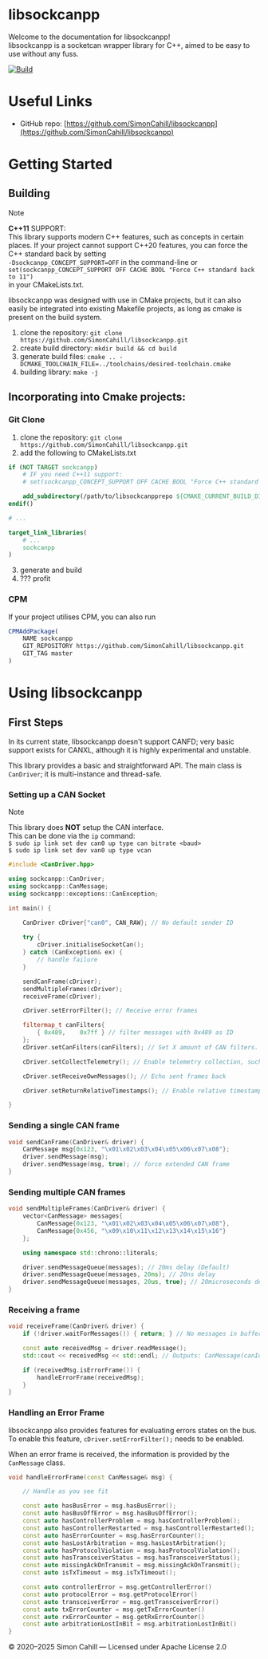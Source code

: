 # libsockcanpp

Welcome to the documentation for libsockcanpp!<br >
libsockcanpp is a socketcan wrapper library for C++, aimed to be easy to use without any fuss.

[![Build](https://github.com/SimonCahill/libsockcanpp/actions/workflows/cmake.yml/badge.svg)](https://github.com/SimonCahill/libsockcanpp/actions/workflows/cmake.yml)

# Useful Links

 - GitHub repo: [https://github.com/SimonCahill/libsockcanpp](https://github.com/SimonCahill/libsockcanpp)

# Getting Started

## Building

> [!NOTE]
> **C++11** SUPPORT:  
> This library supports modern C++ features, such as concepts in certain places.
> If your project cannot support C++20 features, you can force the C++ standard back by setting  
> `-Dsockcanpp_CONCEPT_SUPPORT=OFF` in the command-line or `set(sockcanpp_CONCEPT_SUPPORT OFF CACHE BOOL "Force C++ standard back to 11")`  
> in your CMakeLists.txt.

libsockcanpp was designed with use in CMake projects, but it can also easily be integrated into existing Makefile projects, as long as cmake is present on the build system.

1) clone the repository: `git clone https://github.com/SimonCahill/libsockcanpp.git`
2) create build directory: `mkdir build && cd build`
3) generate build files: `cmake .. -DCMAKE_TOOLCHAIN_FILE=../toolchains/desired-toolchain.cmake`
4) building library: `make -j`

## Incorporating into Cmake projects:

### Git Clone

1) clone the repository: `git clone https://github.com/SimonCahill/libsockcanpp.git`
2) add the following to CMakeLists.txt
```cmake
if (NOT TARGET sockcanpp)
    # IF you need C++11 support:
    # set(sockcanpp_CONCEPT_SUPPORT OFF CACHE BOOL "Force C++ standard back to 11")

    add_subdirectory(/path/to/libsockcanpprepo ${CMAKE_CURRENT_BUILD_DIR}/libsockcanpp)
endif()

# ... 

target_link_libraries(
    # ...
    sockcanpp
)
```
3) generate and build
4) ??? profit

### CPM
If your project utilises CPM, you can also run

```cmake
CPMAddPackage(
    NAME sockcanpp
    GIT_REPOSITORY https://github.com/SimonCahill/libsockcanpp.git
    GIT_TAG master
)
```

# Using libsockcanpp

## First Steps

In its current state, libsockcanpp doesn't support CANFD; very basic support exists for CANXL, although it is highly experimental and unstable.

This library provides a basic and straightforward API.
The main class is `CanDriver`; it is multi-instance and thread-safe.

### Setting up a CAN Socket

> [!NOTE]
> This library does **NOT** setup the CAN interface.  
> This can be done via the `ip` command:  
> `$ sudo ip link set dev can0 up type can bitrate <baud>`  
> `$ sudo ip link set dev van0 up type vcan`

```cpp
#include <CanDriver.hpp>

using sockcanpp::CanDriver;
using sockcanpp::CanMessage;
using sockcanpp::exceptions::CanException;

int main() {

    CanDriver cDriver{"can0", CAN_RAW}; // No default sender ID
    
    try {
        cDriver.initialiseSocketCan();
    } catch (CanException& ex) {
        // handle failure
    }

    sendCanFrame(cDriver);
    sendMultipleFrames(cDriver);
    receiveFrame(cDriver);

    cDriver.setErrorFilter(); // Receive error frames

    filtermap_t canFilters{
        { 0x489,    0x7ff } // filter messages with 0x489 as ID
    };
    cDriver.setCanFilters(canFilters); // Set X amount of CAN filters. See https://docs.kernel.org/networking/can.html#raw-protocol-sockets-with-can-filters-sock-raw

    cDriver.setCollectTelemetry(); // Enable telemetry collection, such as timestamps, data sent, etc.

    cDriver.setReceiveOwnMessages(); // Echo sent frames back

    cDriver.setReturnRelativeTimestamps(); // Enable relative timestamps

}
```

### Sending a single CAN frame

```cpp
void sendCanFrame(CanDriver& driver) {
    CanMessage msg{0x123, "\x01\x02\x03\x04\x05\x06\x07\x08"};
    driver.sendMessage(msg);
    driver.sendMessage(msg, true); // force extended CAN frame
}
```

### Sending multiple CAN frames

```cpp
void sendMultipleFrames(CanDriver& driver) {
    vector<CanMessage> messages{
        CanMessage{0x123, "\x01\x02\x03\x04\x05\x06\x07\x08"},
        CanMessage{0x456, "\x09\x10\x11\x12\x13\x14\x15\x16"}
    };

    using namespace std::chrono::literals;

    driver.sendMessageQueue(messages); // 20ms delay (Default)
    driver.sendMessageQueue(messages, 20ns); // 20ns delay
    driver.sendMessageQueue(messages, 20us, true); // 20microseconds delay | force extended
}
```

### Receiving a frame

```cpp
void receiveFrame(CanDriver& driver) {
    if (!driver.waitForMessages()) { return; } // No messages in buffer

    const auto receivedMsg = driver.readMessage();
    std::cout << receivedMsg << std::endl; // Outputs: CanMessage(canId: XXX, data: FF FF FF FF, timestampOffset: Nms)

    if (receivedMsg.isErrorFrame()) {
        handleErrorFrame(receivedMsg);
    }
}
```

### Handling an Error Frame

libsockcanpp also provides features for evaluating errors states on the bus.  
To enable this feature, `cDriver.setErrorFilter();` needs to be enabled.

When an error frame is received, the information is provided by the `CanMessage` class.

```cpp
void handleErrorFrame(const CanMessage& msg) {

    // Handle as you see fit

    const auto hasBusError = msg.hasBusError();
    const auto hasBusOffError = msg.hasBusOffError();
    const auto hasControllerProblem = msg.hasControllerProblem();
    const auto hasControllerRestarted = msg.hasControllerRestarted();
    const auto hasErrorCounter = msg.hasErrorCounter();
    const auto hasLostArbitration = msg.hasLostArbitration();
    const auto hasProtocolViolation = msg.hasProtocolViolation();
    const auto hasTransceiverStatus = msg.hasTransceiverStatus();
    const auto missingAckOnTransmit = msg.missingAckOnTransmit();
    const auto isTxTimeout = msg.isTxTimeout();

    const auto controllerError = msg.getControllerError()
    const auto protocolError = msg.getProtocolError()
    const auto transceiverError = msg.getTransceiverError()
    const auto txErrorCounter = msg.getTxErrorCounter()
    const auto rxErrorCounter = msg.getRxErrorCounter()
    const auto arbitrationLostInBit = msg.arbitrationLostInBit()
}
```

© 2020–2025 Simon Cahill — Licensed under Apache License 2.0

